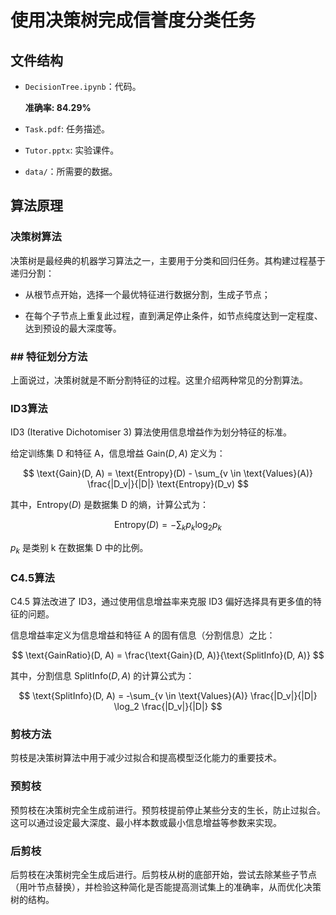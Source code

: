 # 使用决策树完成信誉度分类任务

## 文件结构

* `DecisionTree.ipynb`：代码。

  **准确率: 84.29%**

* `Task.pdf`: 任务描述。

* `Tutor.pptx`: 实验课件。

* `data/`：所需要的数据。

## 算法原理

### 决策树算法

决策树是最经典的机器学习算法之一，主要用于分类和回归任务。其构建过程基于递归分割：

- 从根节点开始，选择一个最优特征进行数据分割，生成子节点；

- 在每个子节点上重复此过程，直到满足停止条件，如节点纯度达到一定程度、达到预设的最大深度等。

### ## 特征划分方法

上面说过，决策树就是不断分割特征的过程。这里介绍两种常见的分割算法。

### ID3算法

ID3 (Iterative Dichotomiser 3) 算法使用信息增益作为划分特征的标准。

给定训练集 D 和特征 A，信息增益 $\text{Gain}(D, A)$ 定义为：

$$
\text{Gain}(D, A) = \text{Entropy}(D) - \sum_{v \in \text{Values}(A)} \frac{|D_v|}{|D|} \text{Entropy}(D_v)
$$

其中，$\text{Entropy}(D)$ 是数据集 D 的熵，计算公式为：

$$
\text{Entropy}(D) = -\sum_{k} p_k \log_2 p_k
$$

$p_k$ 是类别 k 在数据集 D 中的比例。

### C4.5算法

C4.5 算法改进了 ID3，通过使用信息增益率来克服 ID3 偏好选择具有更多值的特征的问题。

信息增益率定义为信息增益和特征 A 的固有信息（分割信息）之比：

$$
\text{GainRatio}(D, A) = \frac{\text{Gain}(D, A)}{\text{SplitInfo}(D, A)}
$$

其中，分割信息 $\text{SplitInfo}(D, A)$ 的计算公式为：

$$
\text{SplitInfo}(D, A) = -\sum_{v \in \text{Values}(A)} \frac{|D_v|}{|D|} \log_2 \frac{|D_v|}{|D|}
$$

### 剪枝方法

剪枝是决策树算法中用于减少过拟合和提高模型泛化能力的重要技术。

### 预剪枝

预剪枝在决策树完全生成前进行。预剪枝提前停止某些分支的生长，防止过拟合。这可以通过设定最大深度、最小样本数或最小信息增益等参数来实现。

### 后剪枝

后剪枝在决策树完全生成后进行。后剪枝从树的底部开始，尝试去除某些子节点（用叶节点替换），并检验这种简化是否能提高测试集上的准确率，从而优化决策树的结构。